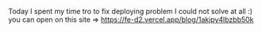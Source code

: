 Today I spent my time tro to fix deploying problem I could not solve at all  :)
 you can open on this site => https://fe-d2.vercel.app/blog/1akjpy4lbzbb50k